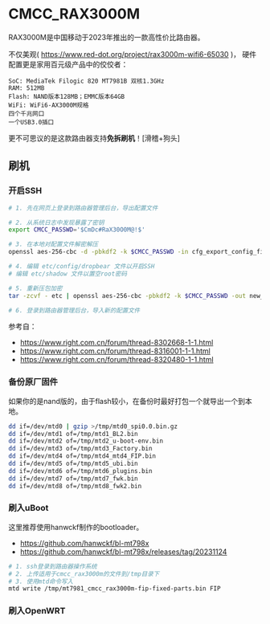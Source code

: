 # CMCC_RAX3000M
RAX3000M是中国移动于2023年推出的一款高性价比路由器。

不仅美观( https://www.red-dot.org/project/rax3000m-wifi6-65030 )，
硬件配置更是家用百元级产品中的佼佼者：
```text
SoC: MediaTek Filogic 820 MT7981B 双核1.3GHz
RAM: 512MB
Flash: NAND版本128MB；EMMC版本64GB
WiFi: WiFi6-AX3000M规格
四个千兆网口
一个USB3.0插口
```

更不可思议的是这款路由器支持**免拆刷机**！[滑稽+狗头]

## 刷机
### 开启SSH
```bash
# 1. 先在网页上登录到路由器管理后台，导出配置文件

# 2. 从系统日志中发现暴露了密钥
export CMCC_PASSWD='$CmDc#RaX30O0M@!$'

# 3. 在本地对配置文件解密解压
openssl aes-256-cbc -d -pbkdf2 -k $CMCC_PASSWD -in cfg_export_config_file.conf -out - | tar -zxvf -

# 4. 编辑 etc/config/dropbear 文件以开启SSH
# 编辑 etc/shadow 文件以置空root密码

# 5. 重新压包加密
tar -zcvf - etc | openssl aes-256-cbc -pbkdf2 -k $CMCC_PASSWD -out new_config.conf

# 6. 登录到路由器管理后台，导入新的配置文件
```
参考自：
- https://www.right.com.cn/forum/thread-8302668-1-1.html
- https://www.right.com.cn/forum/thread-8316001-1-1.html
- https://www.right.com.cn/forum/thread-8320480-1-1.html

### 备份原厂固件
如果你的是nand版的，由于flash较小，在备份时最好打包一个就导出一个到本地。
```bash
dd if=/dev/mtd0 | gzip >/tmp/mtd0_spi0.0.bin.gz
dd if=/dev/mtd1 of=/tmp/mtd1_BL2.bin
dd if=/dev/mtd2 of=/tmp/mtd2_u-boot-env.bin
dd if=/dev/mtd3 of=/tmp/mtd3_Factory.bin
dd if=/dev/mtd4 of=/tmp/mtd4_mtd4_FIP.bin
dd if=/dev/mtd5 of=/tmp/mtd5_ubi.bin
dd if=/dev/mtd6 of=/tmp/mtd6_plugins.bin
dd if=/dev/mtd7 of=/tmp/mtd7_fwk.bin
dd if=/dev/mtd8 of=/tmp/mtd8_fwk2.bin
```

### 刷入uBoot
这里推荐使用hanwckf制作的bootloader。
- https://github.com/hanwckf/bl-mt798x
- https://github.com/hanwckf/bl-mt798x/releases/tag/20231124
```bash
# 1. ssh登录到路由器操作系统
# 2. 上传适用于cmcc_rax3000m的文件到/tmp目录下
# 3. 使用mtd命令写入
mtd write /tmp/mt7981_cmcc_rax3000m-fip-fixed-parts.bin FIP
```

### 刷入OpenWRT
